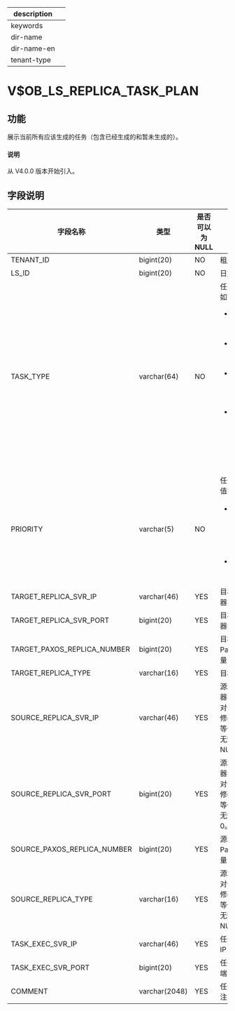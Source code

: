 |description||
|---|---|
|keywords||
|dir-name||
|dir-name-en||
|tenant-type||

# V$OB_LS_REPLICA_TASK_PLAN

## 功能

展示当前所有应该生成的任务（包含已经生成的和暂未生成的）。

<main id="notice" type='explain'>
  <h4>说明</h4>
  <p>从 V4.0.0 版本开始引入。</p>
</main>

## 字段说明

| 字段名称                 | 类型           |  是否可以为 NULL |   描述                             |
|-------------------------|----------------|-----------------|------------------------------------|
| TENANT_ID               | bigint(20)     | NO              | 租户 ID                            |
| LS_ID                   | bigint(20)     | NO              | 日志流 ID                          |
|  TASK_TYPE              | varchar(64)    | NO              | 任务类型，取值如下：<ul><li>MIGRATE REPLICA：迁移副本</li><li>ADD REPLICA：增加副本</li> <li>REMOVE PAXOS REPLICA：删除副本</li> <li>MODIFY PAXOS REPLICA NUMBER：修改法定副本数</li></ul>|
| PRIORITY                | varchar(5)     | NO              | 任务优先级，取值如下：<ul><li>LOW：低优先级任务，仅迁移任务可能为低优先级</li><li>HIGH：高优先级任务</li></ul>|
| TARGET_REPLICA_SVR_IP   | varchar(46)    | YES             | 目标副本所在机器的 IP 地址 |
| TARGET_REPLICA_SVR_PORT | bigint(20)     | YES             | 目标副本所在机器的端口号 |
| TARGET_PAXOS_REPLICA_NUMBER | bigint(20) | YES             | 目标副本法定 Paxos 副本数量 |
| TARGET_REPLICA_TYPE     | varchar(16)    | YES             | 目标副本类型 |
| SOURCE_REPLICA_SVR_IP   | varchar(46)    | YES             | 源端副本所在机器的 IP 地址</br>对于删除副本、修改法定副本数等任务，该字段无效，展示为 NULL。 |
| SOURCE_REPLICA_SVR_PORT | bigint(20)     | YES             | 源端副本所在机器的端口号</br>对于删除副本、修改法定副本数等任务，该字段无效，展示为 0。 |
| SOURCE_PAXOS_REPLICA_NUMBER | bigint(20) | YES             | 源端副本法定 Paxos 副本数量 |
| SOURCE_REPLICA_TYPE     | varchar(16)    | YES             | 源端副本类型</br>对于删除副本、修改法定副本数等任务，该字段无效，展示为 NULL。 |
| TASK_EXEC_SVR_IP        | varchar(46)    | YES             | 任务执行机器的 IP 地址 |
| TASK_EXEC_SVR_PORT      | bigint(20)     | YES             | 任务执行机器的端口号 |
| COMMENT                 | varchar(2048)  | YES             | 任务生成原因备注 |
